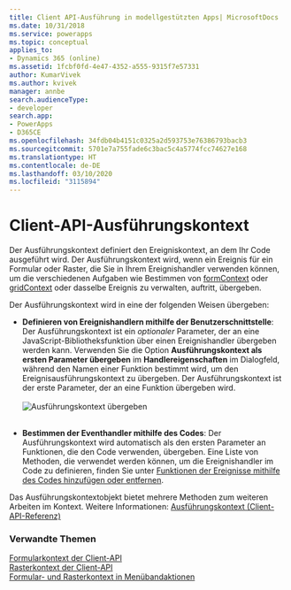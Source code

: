 ```yaml
---
title: Client API-Ausführung in modellgestützten Apps| MicrosoftDocs
ms.date: 10/31/2018
ms.service: powerapps
ms.topic: conceptual
applies_to:
- Dynamics 365 (online)
ms.assetid: 1fcbf0fd-4e47-4352-a555-9315f7e57331
author: KumarVivek
ms.author: kvivek
manager: annbe
search.audienceType:
- developer
search.app:
- PowerApps
- D365CE
ms.openlocfilehash: 34fdb04b4151c0325a2d593753e76386793bacb3
ms.sourcegitcommit: 5701e7a755fade6c3bac5c4a5774fcc74627e168
ms.translationtype: HT
ms.contentlocale: de-DE
ms.lasthandoff: 03/10/2020
ms.locfileid: "3115894"
---
```

# <a name="client-api-execution-context"></a>Client-API-Ausführungskontext



Der Ausführungskontext definiert den Ereigniskontext, an dem Ihr Code ausgeführt wird. Der Ausführungskontext wird, wenn ein Ereignis für ein Formular oder Raster, die Sie in Ihrem Ereignishandler verwenden können, um die verschiedenen Aufgaben wie Bestimmen von [formContext](clientapi-form-context.md) oder [gridContext](clientapi-grid-context.md) oder dasselbe Ereignis zu verwalten, auftritt, übergeben. 

Der Ausführungskontext wird in eine der folgenden Weisen übergeben:

- **Definieren von Ereignishandlern mithilfe der Benutzerschnittstelle**: Der Ausführungskontext ist ein *optionaler* Parameter, der an eine JavaScript-Bibliotheksfunktion über einen Ereignishandler übergeben werden kann. Verwenden Sie die Option **Ausführungskontext als ersten Parameter übergeben** im **Handlereigenschaften** im Dialogfeld, während den Namen einer Funktion bestimmt wird, um den Ereignisausführungskontext zu übergeben. Der Ausführungskontext ist der erste Parameter, der an eine Funktion übergeben wird.<br/><br/>
![Ausführungskontext übergeben](../media/ClientAPI-PassExecutionContext.png)<br/><br/>

- **Bestimmen der Eventhandler mithilfe des Codes**: Der Ausführungskontext wird automatisch als den ersten Parameter an Funktionen, die den Code verwenden, übergeben. Eine Liste von Methoden, die verwendet werden können, um die Ereignishandler im Code zu definieren, finden Sie unter [Funktionen der Ereignisse mithilfe des Codes hinzufügen oder entfernen](events-forms-grids.md#add-or-remove-event-handler-function-to-event-using-code). 

Das Ausführungskontextobjekt bietet mehrere Methoden zum weiteren Arbeiten im Kontext. Weitere Informationen: [Ausführungskontext (Client-API-Referenz)](reference/execution-context.md)


### <a name="related-topics"></a>Verwandte Themen

 [Formularkontext der Client-API](clientapi-form-context.md)<br>
 [Rasterkontext der Client-API](clientapi-grid-context.md)<br>
 [Formular- und Rasterkontext in Menübandaktionen](../pass-data-page-parameter-ribbon-actions.md#form-and-grid-context-in-ribbon-actions)


